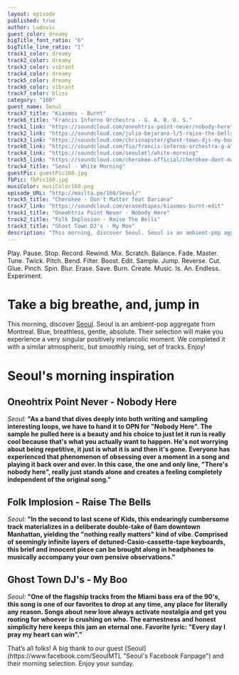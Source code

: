 ```yaml
---
layout: episode
published: true
author: Ludovic
guest_color: dreamy
bigTitle_font_ratio: "6"
bigTitle_line_ratio: "1"
track1_color: dreamy
track2_color: dreamy
track3_color: vibrant
track4_color: dreamy
track5_color: dreamy
track6_color: vibrant
track7_color: bliss
category: "160"
guest_name: Seoul
track7_title: "Kiasmos - Burnt"
track6_title: "Francis Inferno Orchestra - G. A. B. O. S."
track1_link: "https://soundcloud.com/oneohtrix-point-never/nobody-here"
track2_link: "https://soundcloud.com/julia-bejarano-l/5-raise-the-bells-de-la-banda"
track3_link: "https://soundcloud.com/chrisnapster/ghost-town-djs-my-boo-hd-radio"
track6_link: "https://soundcloud.com/fio/francis-inferno-orchestra-g-a"
track4_link: "https://soundcloud.com/seoulmtl/white-morning"
track5_link: "https://soundcloud.com/cherokee-official/cherokee-dont-matter-feat-1"
track4_title: "Seoul - White Morning"
guestPic: guestPic160.jpg
fbPic: fbPic160.jpg
musiColor: musiColor160.png
episode_URL: "http://mailta.pe/160/Seoul/"
track5_title: "Cherokee - Don't Matter feat Dariana"
track7_link: "https://soundcloud.com/erasedtapes/kiasmos-burnt-edit"
track1_title: "Oneohtrix Point Never - Nobody Here"
track2_title: "Folk Implosion - Raise The Bells"
track3_title: "Ghost Town DJ's - My Moo"
description: "This morning, discover Seoul. Seoul is an ambient-pop aggregate from Montreal. Blue, breathless, gentle, absolute. Their selection will make you experience a very singular positively melancolic moment. We completed it with a similar atmospheric, but smoothly rising, set of tracks. Enjoy!"
---
```


<p id="introduction">
Play. Pause. Stop. Record. Rewind. Mix. Scratch. Balance. Fade. Master. Tune. Twick. Pitch. Bend. Filter. Boost. Edit. Sample. Jump. Reverse. Cut. Glue. Pinch. Spin. Blur. Erase. Save. Burn. Create. Music. Is. An. Endless. Experiment.</p>

# Take a big breathe, and, jump in
 
This morning, discover [Seoul](https://www.facebook.com/SeoulMTL "Seoul's Facebook Fanpage"). Seoul is an ambient-pop aggregate from Montreal. Blue, breathless, gentle, absolute. Their selection will make you experience a very singular positively melancolic moment. We completed it with a similar atmospheric, but smoothly rising, set of tracks. Enjoy!

# Seoul's morning inspiration
 
## Oneohtrix Point Never - Nobody Here
_Seoul:_ **"**As a band that dives deeply into both writing and sampling interesting loops, we have to hand it to OPN for "Nobody Here". The sample he pulled here is a beauty and his choice to just let it run is really cool because that's what you actually want to happen. He's not worrying about being repetitive, it just is what it is and then it's gone.  Everyone has experienced that phenomenon of obsessing over a moment in a song and playing it back over and over. In this case, the one and only line, "There's nobody here", really just stands alone and creates a feeling completely independent of the original song.**"**
 
## Folk Implosion - Raise The Bells
_Seoul:_ **"**In the second to last scene of Kids, this endearingly cumbersome track materializes in a deliberate double-take of 6am downtown Manhattan, yielding the "nothing really matters" kind of vibe. Comprised of seemingly infinite layers of detuned-Casio-cassette-tape keyboards, this brief and innocent piece can be brought along in headphones to musically accompany your own pensive observations.**"**
 
## Ghost Town DJ's - My Boo
_Seoul:_ **"**One of the flagship tracks from the Miami bass era of the 90's, this song is one of our favorites to drop at any time, any place for literally any reason. Songs about new love always activate nostalgia and get you rooting for whoever is crushing on who. The earnestness and honest simplicity here keeps this jam an eternal one. Favorite lyric: "Every day I pray my heart can win".**"** 
 
<p id="outroduction">
That’s all folks! A big thank to our guest [Seoul](https://www.facebook.com/SeoulMTL "Seoul's Facebook Fanpage") and their morning selection. Enjoy your sunday.
</p>